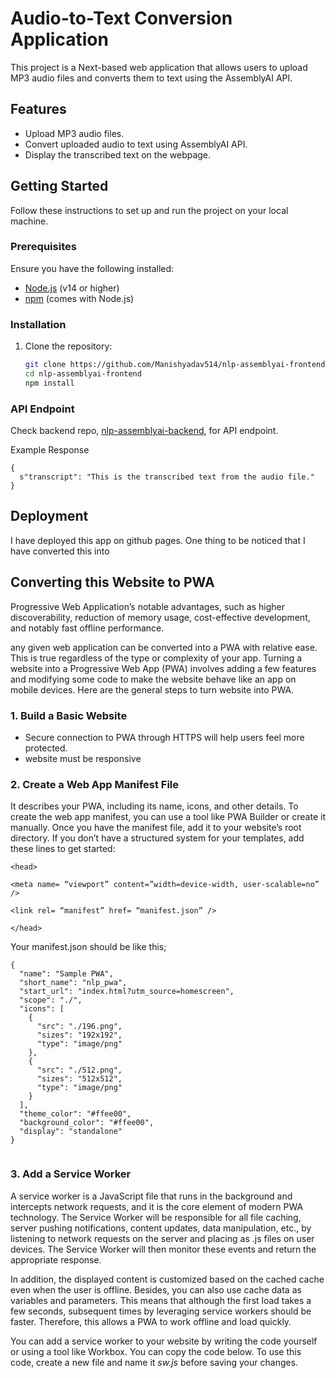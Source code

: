 # Audio-to-Text Conversion Application

This project is a Next-based web application that allows users to upload MP3 audio files and converts them to text using the AssemblyAI API.

## Features

- Upload MP3 audio files.
- Convert uploaded audio to text using AssemblyAI API.
- Display the transcribed text on the webpage.

## Getting Started

Follow these instructions to set up and run the project on your local machine.

### Prerequisites

Ensure you have the following installed:

- [Node.js](https://nodejs.org/) (v14 or higher)
- [npm](https://www.npmjs.com/) (comes with Node.js)

### Installation

1. Clone the repository:

   ```bash
   git clone https://github.com/Manishyadav514/nlp-assemblyai-frontend.git
   cd nlp-assemblyai-frontend
   npm install
   ```

### API Endpoint

Check backend repo, [nlp-assemblyai-backend](https://nodejs.org/), for API endpoint.

Example Response

```
{
  s"transcript": "This is the transcribed text from the audio file."
}
```

## **Deployment**

I have deployed this app on github pages. One thing to be noticed that I have converted this into 




## **Converting this Website to PWA**

Progressive Web Application’s notable advantages, such as higher discoverability, reduction of memory usage, cost-effective development, and notably fast offline performance.


any given web application can be converted into a PWA with relative ease. This is true regardless of the type or complexity of your app. Turning a website into a Progressive Web App (PWA) involves adding a few features and modifying some code to make the website behave like an app on mobile devices. Here are the general steps to turn website into PWA.

### **1. Build a Basic Website**

* Secure connection to PWA through HTTPS will help users feel more protected.
* website must be responsive

### **2. Create a Web App Manifest File**

It describes your PWA, including its name, icons, and other details. To create the web app manifest, you can use a tool like PWA Builder or create it manually. Once you have the manifest file, add it to your website’s root directory. If you don’t have a structured system for your templates, add these lines to get started:

```
<head>

<meta name= “viewport” content=”width=device-width, user-scalable=no” />

<link rel= “manifest” href= “manifest.json” />

</head>

```

Your manifest.json should be like this; 

```
{
  "name": "Sample PWA",
  "short_name": "nlp_pwa",
  "start_url": "index.html?utm_source=homescreen",
  "scope": "./",
  "icons": [
    {
      "src": "./196.png",
      "sizes": "192x192",
      "type": "image/png"
    },
    {
      "src": "./512.png",
      "sizes": "512x512",
      "type": "image/png"
    }
  ],
  "theme_color": "#ffee00",
  "background_color": "#ffee00",
  "display": "standalone"
}


```

### **3. Add a Service Worker**


A service worker is a JavaScript file that runs in the background and intercepts network requests, and it is the core element of modern PWA technology. The Service Worker will be responsible for all file caching, server pushing notifications, content updates, data manipulation, etc., by listening to network requests on the server and placing as .js files on user devices. The Service Worker will then monitor these events and return the appropriate response.

In addition, the displayed content is customized based on the cached cache even when the user is offline. Besides, you can also use cache data as variables and parameters. This means that although the first load takes a few seconds, subsequent times by leveraging service workers should be faster. Therefore, this allows a PWA to work offline and load quickly.

You can add a service worker to your website by writing the code yourself or using a tool like Workbox. You can copy the code below. To use this code, create a new file and name it *sw.js* before saving your changes.
